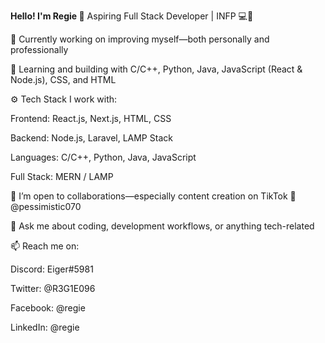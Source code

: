 **Hello! I'm Regie 👋**
Aspiring Full Stack Developer | INFP 💻🌱

🔭 Currently working on improving myself—both personally and professionally

🌱 Learning and building with C/C++, Python, Java, JavaScript (React & Node.js), CSS, and HTML

⚙️ Tech Stack I work with:

Frontend: React.js, Next.js, HTML, CSS

Backend: Node.js, Laravel, LAMP Stack

Languages: C/C++, Python, Java, JavaScript

Full Stack: MERN / LAMP

👯 I’m open to collaborations—especially content creation on TikTok
🎥 @pessimistic070

💬 Ask me about coding, development workflows, or anything tech-related

📫 Reach me on:

Discord: Eiger#5981

Twitter: @R3G1E096

Facebook: @regie

LinkedIn: @regie
